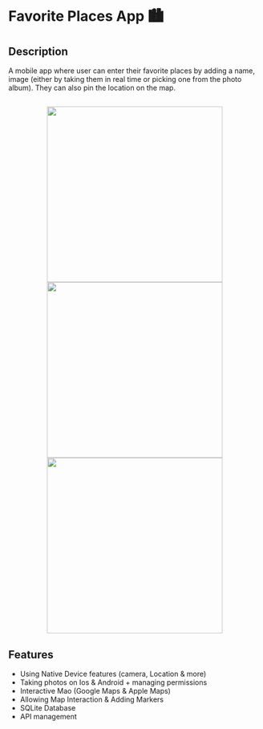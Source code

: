 # Favorite Places App 🏙️

## Description

A mobile app where user can enter their favorite places by adding a name, image (either by taking them in real time or picking one from the photo album).
They can also pin the location on the map.

## 

<p align="center">
  <img src="https://i.imgur.com/UaKb9bs.png" width="350">
  <img src="https://i.imgur.com/LPVUGcM.png" width="350">
  <img src="https://i.imgur.com/wmdDWj0.png" width="350">
</p>

## Features

- Using Native Device features (camera, Location & more)
- Taking photos on Ios & Android + managing permissions
- Interactive Mao (Google Maps & Apple Maps)
- Allowing Map Interaction & Adding Markers
- SQLite Database
- API management
